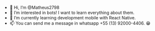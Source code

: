 - 👋 Hi, I’m @Matheus2798
- 👀 I’m interested in bots! I want to learn everything about them.
- 🌱 I’m currently learning development mobile with React Native.
- 📫 You can send me a message in whatsapp +55 (13) 92000-4406. 😁 


